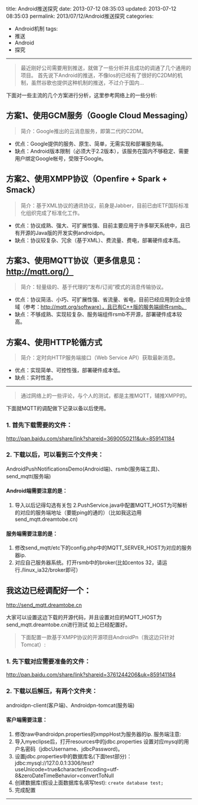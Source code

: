 title: Android推送探究
date: 2013-07-12 08:35:03
updated: 2013-07-12 08:35:03
permalink: 2013/07/12/Android推送探究
categories:
- Android机制
tags:
- 推送
- Android
- 探究


---

> 最近刚好公司需要用到推送，就做了一些分析并且成功的调通了几个通用的项目。
首先说下Android的推送，不像Ios的已经有了很好的C2DM的机制，虽然谷歌也提供这种机制的推送，不过介于国内…

<!--more-->
下面对一些主流的几个方案进行分析，这里参考网络上的一些分析:

## 方案1、使用GCM服务（Google Cloud Messaging）

> 简介：Google推出的云消息服务，即第二代的C2DM。

- 优点：Google提供的服务、原生、简单，无需实现和部署服务端。
- 缺点：Android版本限制（必须大于2.2版本），该服务在国内不够稳定、需要用户绑定Google帐号，受限于Google。

## 方案2、使用XMPP协议（Openfire + Spark + Smack）

> 简介：基于XML协议的通讯协议，前身是Jabber，目前已由IETF国际标准化组织完成了标准化工作。

- 优点：协议成熟、强大、可扩展性强、目前主要应用于许多聊天系统中，且已有开源的Java版的开发实例androidpn。
- 缺点：协议较复杂、冗余（基于XML）、费流量、费电，部署硬件成本高。

## 方案3、使用MQTT协议（更多信息见：http://mqtt.org/）

> 简介：轻量级的、基于代理的“发布/订阅”模式的消息传输协议。

- 优点：协议简洁、小巧、可扩展性强、省流量、省电，目前已经应用到企业领域（参考：http://mqtt.org/software），且已有C++版的服务端组件rsmb。
- 缺点：不够成熟、实现较复杂、服务端组件rsmb不开源，部署硬件成本较高。

## 方案4、使用HTTP轮循方式

> 简介：定时向HTTP服务端接口（Web Service API）获取最新消息。

- 优点：实现简单、可控性强，部署硬件成本低。
- 缺点：实时性差。

---

> 通过网络上的一些评论，与个人的测试，都是主推MQTT，辅推XMPP的。

下面就MQTT的调配做下记录以备以后使用。

### 1. 首先下载需要的文件：
http://pan.baidu.com/share/link?shareid=3690050211&uk=859141184

### 2. 下载以后，可以看到三个文件夹：

AndroidPushNotificationsDemo(Android端)、rsmb(服务端工具)、send_mqtt(服务端)

#### Android端需要注意的是：

1. 导入以后记得勾选有关包
2.PushService.java中配置MQTT_HOST为可解析的对应的服务端地址（要能ping的通的）（比如我这边用send_mqtt.dreamtobe.cn)

#### 服务端需要注意的是：

1. 修改send_mqtt/etc下的config.php中的MQTT_SERVER_HOST为对应的服务器ip.
2. 对应自己服务器系统。打开rsmb中的broker(比如centos 32，请运行./linux_ia32/broker即可）

## 我这边已经调配好一个：

http://send_mqtt.dreamtobe.cn

大家可以设置这边下载的开源代码，并且设置对应的MQTT_HOST为send_mqtt.dreamtobe.cn进行测试
如上已经配置好。

> 下面配置一款基于XMPP协议的开源项目AndroidPn（我这边只针对Tomcat）:

### 1. 先下载对应需要准备的文件：

http://pan.baidu.com/share/link?shareid=3761244206&uk=859141184

### 2. 下载以后解压，有两个文件夹：
androidpn-client(客户端)、Androidpn-tomcat(服务端)

#### 客户端需要注意：

1. 修改raw中androidpn.properties的xmppHost为服务器的ip.
服务端注意:
2. 导入myeclipse后，打开resources中的jdbc.properties 设置对应mysql的用户名密码（jdbcUsername、jdbcPassword)。
3. 设置jdbc.properties中的数据库名(下面test部分)：
jdbc:mysql://127.0.0.1:3306/test?useUnicode=true&characterEncoding=utf-8&zeroDateTimeBehavior=convertToNull
4. 创建数据库(假设上面数据库名填写test):
`create database test;`
5. 完成配置

---
